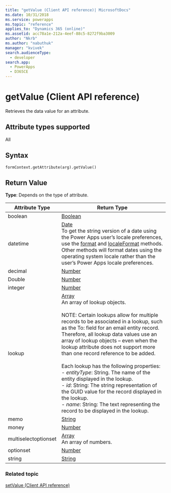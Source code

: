 ```yaml
---
title: "getValue (Client API reference)| MicrosoftDocs"
ms.date: 10/31/2018
ms.service: powerapps
ms.topic: "reference"
applies_to: "Dynamics 365 (online)"
ms.assetid: acc78a1e-212a-4eef-88c5-8272f9ba3009
author: "Nkrb"
ms.author: "nabuthuk"
manager: "kvivek"
search.audienceType: 
  - developer
search.app: 
  - PowerApps
  - D365CE
---
```

# getValue (Client API reference)

Retrieves the data value for an attribute.

## Attribute types supported

All

## Syntax

`formContext.getAttribute(arg).getValue()`

## Return Value

**Type**: Depends on the type of attribute. 

| Attribute Type | Return Type| 
|----|-----|
| boolean | [Boolean](https://msdn.microsoft.com/library/t7bkhaz6.aspx) |
| datetime| [Date](https://msdn.microsoft.com/library/cd9w2te4.aspx)<br/> To get the string version of a date using the Power Apps user’s locale preferences, use the [format](https://msdn.microsoft.com/library/bb384009.aspx) and [localeFormat](https://msdn.microsoft.com/library/bb383816.aspx) methods. Other methods will format dates using the operating system locale rather than the user’s Power Apps locale preferences. | 
| decimal| [Number](https://msdn.microsoft.com/library/dwab3ed2.aspx)| 
| Double | [Number](https://msdn.microsoft.com/library/dwab3ed2.aspx)| 
| integer | [Number](https://msdn.microsoft.com/library/dwab3ed2.aspx)|
| lookup | [Array](https://msdn.microsoft.com/library/k4h76zbx.aspx) <br/>An array of lookup objects.<br/><br/>NOTE: Certain lookups allow for multiple records to be associated in a lookup, such as the To: field for an email entity record. Therefore, all lookup data values use an array of lookup objects – even when the lookup attribute does not support more than one record reference to be added. <br/><br/>Each lookup has the following properties:<br/>- *entityType*: String. The name of the entity displayed in the lookup.<br/>- *id*: String: The string representation of the GUID value for the record displayed in the lookup.<br/>- *name*: String: The text representing the record to be displayed in the lookup.|
| memo  | [String](https://msdn.microsoft.com/library/ecczf11c.aspx)  |
| money| [Number](https://msdn.microsoft.com/library/dwab3ed2.aspx)  |
|multiselectoptionset|[Array](https://msdn.microsoft.com/library/k4h76zbx.aspx) <br/> An array of numbers.|
| optionset | [Number](https://msdn.microsoft.com/library/dwab3ed2.aspx)  |
| string | [String](https://msdn.microsoft.com/library/ecczf11c.aspx) |


### Related topic
[setValue (Client API reference)](setValue.md)
